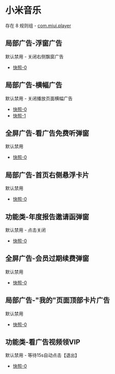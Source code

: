 # 小米音乐

存在 8 规则组 - [com.miui.player](/src/apps/com.miui.player.ts)

## 局部广告-浮窗广告

默认禁用 - 关闭右侧飘窗广告

- [快照-0](https://i.gkd.li/import/13303283)

## 局部广告-横幅广告

默认禁用 - 关闭播放页面横幅广告

- [快照-0](https://i.gkd.li/import/13304347)
- [快照-1](https://i.gkd.li/import/13304344)

## 全屏广告-看广告免费听弹窗

默认禁用

- [快照-0](https://i.gkd.li/import/13304343)

## 局部广告-首页右侧悬浮卡片

默认禁用

- [快照-0](https://i.gkd.li/import/13562649)

## 功能类-年度报告邀请函弹窗

默认禁用 - 点击关闭

- [快照-0](https://i.gkd.li/import/13623503)

## 全屏广告-会员过期续费弹窗

默认禁用

- [快照-0](https://i.gkd.li/import/12700955)

## 局部广告-"我的"页面顶部卡片广告

默认禁用

- [快照-0](https://i.gkd.li/import/12700984)

## 功能类-看广告视频领VIP

默认禁用 - 等待15s自动点击【退出】

- [快照-0](https://i.gkd.li/import/13610667)

